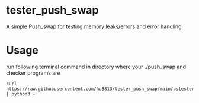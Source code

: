 # tester_push_swap
A simple Push_swap for testing memory leaks/errors and error handling

# Usage
run following terminal command in directory where your ./push_swap and checker programs are
```
curl https://raw.githubusercontent.com/hu8813/tester_push_swap/main/pstester.py | python3 -
```
